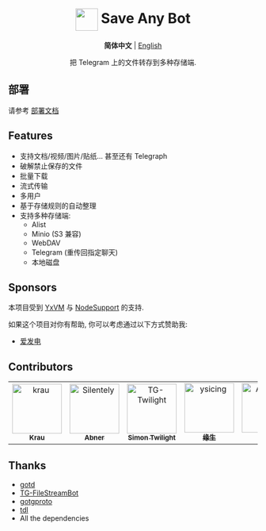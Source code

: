 <div align="center">

# <img src="docs/static/logo.png" width="45" align="center"> Save Any Bot

**简体中文** | [English](https://sabot.unv.app/en/)

把 Telegram 上的文件转存到多种存储端.

</div>

## 部署

请参考 [部署文档](https://sabot.unv.app/deployment/installation/)

## Features

- 支持文档/视频/图片/贴纸… 甚至还有 Telegraph
- 破解禁止保存的文件
- 批量下载
- 流式传输
- 多用户
- 基于存储规则的自动整理
- 支持多种存储端:
  - Alist
  - Minio (S3 兼容)
  - WebDAV
  - Telegram (重传回指定聊天)
  - 本地磁盘

## Sponsors

本项目受到 [YxVM](https://yxvm.com/) 与 [NodeSupport](https://github.com/NodeSeekDev/NodeSupport) 的支持.

如果这个项目对你有帮助, 你可以考虑通过以下方式赞助我:

- [爱发电](https://afdian.com/a/unvapp)

## Contributors

<!-- readme: contributors -start -->
<table>
	<tbody>
		<tr>
            <td align="center">
                <a href="https://github.com/krau">
                    <img src="https://avatars.githubusercontent.com/u/71133316?v=4" width="100;" alt="krau"/>
                    <br />
                    <sub><b>Krau</b></sub>
                </a>
            </td>
            <td align="center">
                <a href="https://github.com/Silentely">
                    <img src="https://avatars.githubusercontent.com/u/22141172?v=4" width="100;" alt="Silentely"/>
                    <br />
                    <sub><b>Abner</b></sub>
                </a>
            </td>
            <td align="center">
                <a href="https://github.com/TG-Twilight">
                    <img src="https://avatars.githubusercontent.com/u/121682528?v=4" width="100;" alt="TG-Twilight"/>
                    <br />
                    <sub><b>Simon Twilight</b></sub>
                </a>
            </td>
            <td align="center">
                <a href="https://github.com/ysicing">
                    <img src="https://avatars.githubusercontent.com/u/8605565?v=4" width="100;" alt="ysicing"/>
                    <br />
                    <sub><b>缘生</b></sub>
                </a>
            </td>
            <td align="center">
                <a href="https://github.com/AHCorn">
                    <img src="https://avatars.githubusercontent.com/u/42889600?v=4" width="100;" alt="AHCorn"/>
                    <br />
                    <sub><b>安和</b></sub>
                </a>
            </td>
		</tr>
	<tbody>
</table>
<!-- readme: contributors -end -->

## Thanks

- [gotd](https://github.com/gotd/td)
- [TG-FileStreamBot](https://github.com/EverythingSuckz/TG-FileStreamBot)
- [gotgproto](https://github.com/celestix/gotgproto)
- [tdl](https://github.com/iyear/tdl)
- All the dependencies
